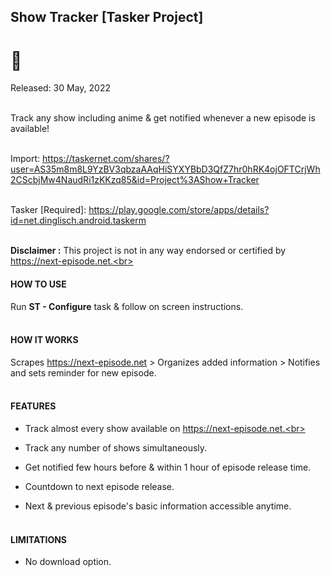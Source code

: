 ## Show Tracker [Tasker Project]

<h1>🦊</h1>

Released: 30 May, 2022<br><br>

Track any show including anime & get notified whenever a new episode is available!<br><br>

Import: https://taskernet.com/shares/?user=AS35m8m8L9YzBV3qbzaAAqHiSYXYBbD3QfZ7hr0hRK4ojOFTCrjWh2CScbjMw4NaudRi1zKKzq85&id=Project%3AShow+Tracker <br><br>

Tasker [Required]:
https://play.google.com/store/apps/details?id=net.dinglisch.android.taskerm <br><br>

<b>Disclaimer :</b> This project is not in any way endorsed or certified by https://next-episode.net.<br><br>

<h4>HOW TO USE</h4>

Run <b>ST - Configure</b> task & follow on screen instructions.<br><br>

<h4>HOW IT WORKS </h4>

Scrapes https://next-episode.net > Organizes added information > Notifies and sets reminder for new episode.
<br><br>

<h4>FEATURES</h4>

- Track almost every show available on https://next-episode.net.<br>

- Track any number of shows simultaneously.<br>

- Get notified few hours before & within 1 hour of episode release time.<br>

- Countdown to next episode release.<br>

- Next & previous episode's basic information accessible anytime.<br><br>

<h4>LIMITATIONS</h4>

- No download option.
